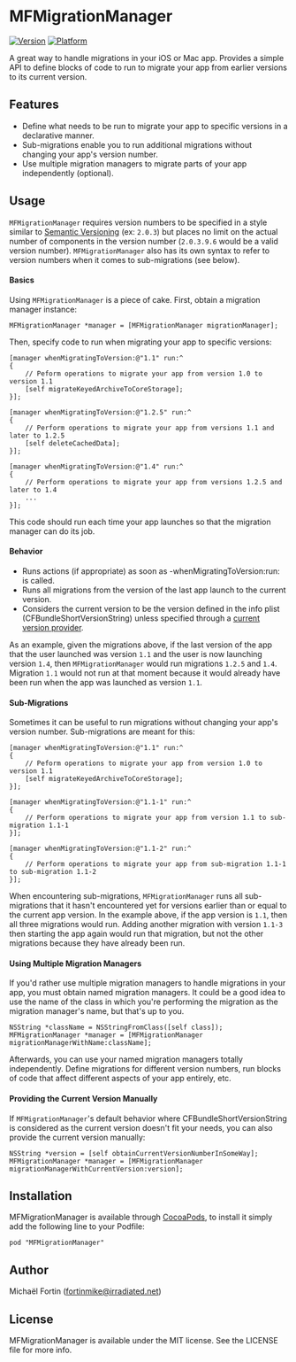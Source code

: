 # MFMigrationManager

[![Version](http://cocoapod-badges.herokuapp.com/v/MFMigrationManager/badge.png)](http://cocoadocs.org/docsets/MFMigrationManager)
[![Platform](http://cocoapod-badges.herokuapp.com/p/MFMigrationManager/badge.png)](http://cocoadocs.org/docsets/MFMigrationManager)

A great way to handle migrations in your iOS or Mac app. Provides a simple API to define blocks of code to run to migrate your app from earlier versions to its current version.

## Features

- Define what needs to be run to migrate your app to specific versions in a declarative manner.
- Sub-migrations enable you to run additional migrations without changing your app's version number.
- Use multiple migration managers to migrate parts of your app independently (optional).

## Usage

`MFMigrationManager` requires version numbers to be specified in a style similar to [Semantic Versioning](http://semver.org) (ex: `2.0.3`) but places no limit on the actual number of components in the version number (`2.0.3.9.6` would be a valid version number). `MFMigrationManager` also has its own syntax to refer to version numbers when it comes to sub-migrations (see below).

#### Basics

Using `MFMigrationManager` is a piece of cake. First, obtain a migration manager instance:

```objc
MFMigrationManager *manager = [MFMigrationManager migrationManager];
```
	
Then, specify code to run when migrating your app to specific versions:

```objc
[manager whenMigratingToVersion:@"1.1" run:^
{
	// Peform operations to migrate your app from version 1.0 to version 1.1
	[self migrateKeyedArchiveToCoreStorage];
}];

[manager whenMigratingToVersion:@"1.2.5" run:^
{
	// Perform operations to migrate your app from versions 1.1 and later to 1.2.5
	[self deleteCachedData];
}];

[manager whenMigratingToVersion:@"1.4" run:^
{
	// Perform operations to migrate your app from versions 1.2.5 and later to 1.4
	...
}];
```

This code should run each time your app launches so that the migration manager can do its job.

#### Behavior

- Runs actions (if appropriate) as soon as -whenMigratingToVersion:run: is called.
- Runs all migrations from the version of the last app launch to the current version.
- Considers the current version to be the version defined in the info plist (CFBundleShortVersionString) unless specified through a [current version provider](#current-version-provider).

As an example, given the migrations above, if the last version of the app that the user launched was version `1.1` and the user is now launching version `1.4`, then `MFMigrationManager` would run migrations `1.2.5` and `1.4`. Migration `1.1` would not run at that moment because it would already have been run when the app was launched as version `1.1`.

#### Sub-Migrations

Sometimes it can be useful to run migrations without changing your app's version number. Sub-migrations are meant for this:

```objc
[manager whenMigratingToVersion:@"1.1" run:^
{
	// Peform operations to migrate your app from version 1.0 to version 1.1
	[self migrateKeyedArchiveToCoreStorage];
}];

[manager whenMigratingToVersion:@"1.1-1" run:^
{
	// Perform operations to migrate your app from version 1.1 to sub-migration 1.1-1
}];

[manager whenMigratingToVersion:@"1.1-2" run:^
{
	// Perform operations to migrate your app from sub-migration 1.1-1 to sub-migration 1.1-2
}];
```

When encountering sub-migrations, `MFMigrationManager` runs all sub-migrations that it hasn't encountered yet for versions earlier than or equal to the current app version. In the example above, if the app version is `1.1`, then all three migrations would run. Adding another migration with version `1.1-3` then starting the app again would run that migration, but not the other migrations because they have already been run.

#### Using Multiple Migration Managers

If you'd rather use multiple migration managers to handle migrations in your app, you must obtain named migration managers. It could be a good idea to use the name of the class in which you're performing the migration as the migration manager's name, but that's up to you.

```objc
NSString *className = NSStringFromClass([self class]);
MFMigrationManager *manager = [MFMigrationManager migrationManagerWithName:className];
```

Afterwards, you can use your named migration managers totally independently. Define migrations for different version numbers, run blocks of code that affect different aspects of your app entirely, etc.

#### Providing the Current Version Manually

If `MFMigrationManager`'s default behavior where CFBundleShortVersionString is considered as the current version doesn't fit your needs, you can also provide the current version manually:

	NSString *version = [self obtainCurrentVersionNumberInSomeWay];
	MFMigrationManager *manager = [MFMigrationManager migrationManagerWithCurrentVersion:version];

## Installation

MFMigrationManager is available through [CocoaPods](http://cocoapods.org), to install
it simply add the following line to your Podfile:

    pod "MFMigrationManager"

## Author

Michaël Fortin (fortinmike@irradiated.net)

## License

MFMigrationManager is available under the MIT license. See the LICENSE file for more info.

